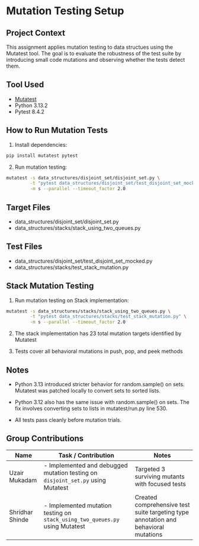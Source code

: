# Mutation Testing Setup

## Project Context
This assignment applies mutation testing to data structues using the Mutatest tool. The goal is to evaluate the robustness of the test suite by introducing small code mutations and observing whether the tests detect them.

## Tool Used
- [Mutatest](https://pypi.org/project/mutatest/)
- Python 3.13.2
- Pytest 8.4.2

## How to Run Mutation Tests

1. Install dependencies:
```bash
pip install mutatest pytest
```

2. Run mutation testing:
```bash
mutatest -s data_structures/disjoint_set/disjoint_set.py \
         -t "pytest data_structures/disjoint_set/test_disjoint_set_mocked.py" \
         -m s --parallel --timeout_factor 2.0
```

## Target Files

- data_structures/disjoint_set/disjoint_set.py
- data_structures/stacks/stack_using_two_queues.py

## Test Files

- data_structures/disjoint_set/test_disjoint_set_mocked.py
- data_structures/stacks/test_stack_mutation.py

## Stack Mutation Testing

1. Run mutation testing on Stack implementation:
```bash
mutatest -s data_structures/stacks/stack_using_two_queues.py \
         -t "pytest data_structures/stacks/test_stack_mutation.py" \
         -m s --parallel --timeout_factor 2.0
```

2. The stack implementation has 23 total mutation targets identified by Mutatest

3. Tests cover all behavioral mutations in push, pop, and peek methods

## Notes

- Python 3.13 introduced stricter behavior for random.sample() on sets. Mutatest was patched locally to convert sets to sorted lists.

- Python 3.12 also has the same issue with random.sample() on sets. The fix involves converting sets to lists in mutatest/run.py line 530.

- All tests pass cleanly before mutation trials.


## Group Contributions

| Name           | Task / Contribution                                                                 | Notes                                                                 |
|----------------|--------------------------------------------------------------------------------------|-----------------------------------------------------------------------|
| Uzair Mukadam  | - Implemented and debugged mutation testing on `disjoint_set.py` using Mutatest | Targeted 3 surviving mutants with focused tests |
| Shridhar Shinde| - Implemented mutation testing on `stack_using_two_queues.py` using Mutatest | Created comprehensive test suite targeting type annotation and behavioral mutations |

